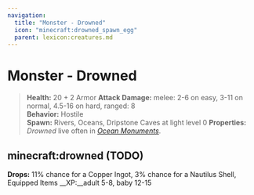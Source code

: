 ```yaml
---
navigation:
  title: "Monster - Drowned"
  icon: "minecraft:drowned_spawn_egg"
  parent: lexicon:creatures.md
---
```


# Monster - Drowned

> __Health:__ 20 + 2 Armor 
> __Attack Damage:__ 
melee: 2-6 on easy, 3-11 on normal, 4.5-16 on hard, 
ranged: 8   
> __Behavior:__ Hostile     
> __Spawn:__ Rivers, Oceans, Dripstone Caves at light level 0 
> __Properties:__ 
*Drowned* live often in [*Ocean Monuments*](../world/structures.md#monument).

## minecraft:drowned (TODO)

<GameScene zoom={4}>
  <Entity id="minecraft:drowned" />
</GameScene>

__Drops:__ 11% chance for a Copper Ingot, 3% chance for a Nautilus Shell, Equipped Items 
__XP:__adult 5-8, baby 12-15

